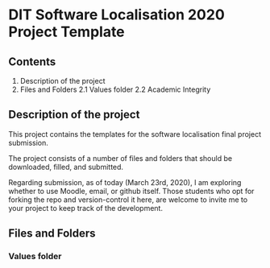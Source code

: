 # DIT Software Localisation 2020 Project Template

## Contents

1. Description of the project
2. Files and Folders
2.1 Values folder
2.2 Academic Integrity 

## Description of the project

This project contains the templates for the software localisation final project submission. 

The project consists of a number of files and folders that should be downloaded, filled, and submitted. 

Regarding submission, as of today (March 23rd, 2020), I am exploring whether to use Moodle, email, or github itself. 
Those students who opt for forking the repo and version-control it here, are welcome to invite me to your project to 
keep track of the development. 

## Files and Folders

### Values folder
